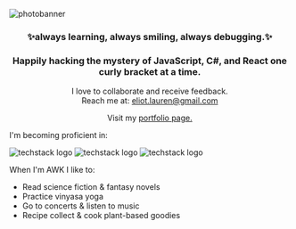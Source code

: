 <img
  src="https://user-images.githubusercontent.com/121843232/221470200-3e97ef89-2e41-42a2-8b8c-2057785da34c.jpg"
  alt="photobanner"
  style="display: inline-block; margin: 0 auto; max-width: 300px">

<h3 align="center">✨always learning, always smiling, always debugging.✨</h3>
<h3 align="center">Happily hacking the mystery of JavaScript, C#, and React one curly bracket at a time.</h3>

<p align="center">I love to collaborate and receive feedback.
<br>Reach me at: <a href=mailto:“eliot.lauren@gmail.com”>eliot.lauren@gmail.com</a></p>

<p align="center">Visit my <a href="https://eliot-gronstal-porfolio.vercel.app/">portfolio page.</a></p>

I'm becoming proficient in:

![techstack logo](https://readme-components.vercel.app/api?component=logo&logo=react&fill=BD4A0B)
![techstack logo](https://readme-components.vercel.app/api?component=logo&logo=CSharp&fill=BD4A0B)
![techstack logo](https://readme-components.vercel.app/api?component=logo&logo=JavaScript&fill=BD4A0B)

 When I'm AWK I like to:
* Read science fiction & fantasy novels 
* Practice vinyasa yoga
* Go to concerts & listen to music
* Recipe collect & cook plant-based goodies
